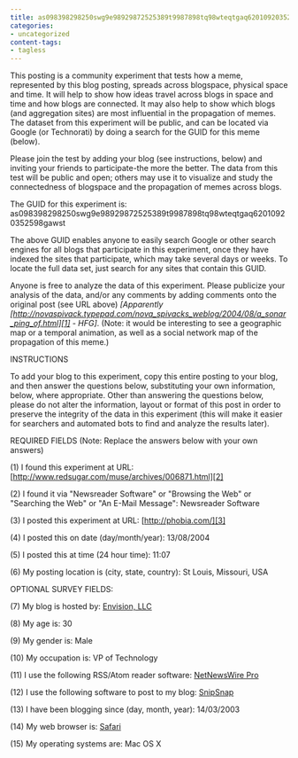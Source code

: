 ```yaml
---
title: as098398298250swg9e98929872525389t9987898tq98wteqtgaq62010920352598gawst
categories:
- uncategorized
content-tags:
- tagless
---
```


This posting is a community experiment that tests how a meme, represented by this blog posting, spreads across blogspace, physical space and time. It will help to show how ideas travel across blogs in space and time and how blogs are connected. It may also help to show which blogs (and aggregation sites) are most influential in the propagation of memes. The dataset from this experiment will be public, and can be located via Google (or Technorati) by doing a search for the GUID for this meme (below).

Please join the test by adding your blog (see instructions, below) and inviting your friends to participate-the more the better. The data from this test will be public and open; others may use it to visualize and study the connectedness of blogspace and the propagation of memes across blogs.

The GUID for this experiment is:
as098398298250swg9e98929872525389t9987898tq98wteqtgaq62010920352598gawst

The above GUID enables anyone to easily search Google or other search engines for all blogs that participate in this experiment, once they have indexed the sites that participate, which may take several days or weeks. To locate the full data set, just search for any sites that contain this GUID.

Anyone is free to analyze the data of this experiment. Please publicize your analysis of the data, and/or any comments by adding comments onto the original post (see URL above) _[Apparently [http://novaspivack.typepad.com/nova_spivacks_weblog/2004/08/a_sonar_ping_of.html][1] - HFG]_. (Note: it would be interesting to see a geographic map or a temporal animation, as well as a social network map of the propagation of this meme.)

   [1]: http://novaspivack.typepad.com/nova_spivacks_weblog/2004/08/a_sonar_ping_of.html

INSTRUCTIONS

To add your blog to this experiment, copy this entire posting to your blog, and then answer the questions below, substituting your own information, below, where appropriate. Other than answering the questions below, please do not alter the information, layout or format of this post in order to preserve the integrity of the data in this experiment (this will make it easier for searchers and automated bots to find and analyze the results later).

REQUIRED FIELDS (Note: Replace the answers below with your own answers)

(1) I found this experiment at URL: [http://www.redsugar.com/muse/archives/006871.html][2]

   [2]: http://www.redsugar.com/muse/archives/006871.html

(2) I found it via "Newsreader Software" or "Browsing the Web" or "Searching the Web" or "An E-Mail Message": Newsreader Software

(3) I posted this experiment at URL: [http://phobia.com/][3]

   [3]: http://phobia.com/

(4) I posted this on date (day/month/year): 13/08/2004

(5) I posted this at time (24 hour time): 11:07

(6) My posting location is (city, state, country): St Louis, Missouri, USA

OPTIONAL SURVEY FIELDS:

(7) My blog is hosted by: [Envision, LLC][4]

   [4]: http://www.envision.com/

(8) My age is: 30

(9) My gender is: Male

(10) My occupation is: VP of Technology

(11) I use the following RSS/Atom reader software: [NetNewsWire Pro][5]

   [5]: http://ranchero.com/netnewswire/

(12) I use the following software to post to my blog: [SnipSnap][6]

   [6]: http://snipsnap.org/

(13) I have been blogging since (day, month, year): 14/03/2003

(14) My web browser is: [Safari][7]

   [7]: http://www.apple.com/safari/

(15) My operating systems are: Mac OS X
